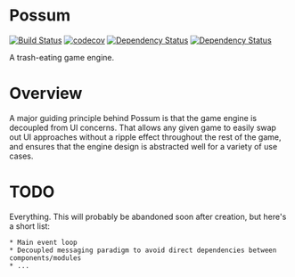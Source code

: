 # Possum

[![Build Status](https://travis-ci.org/lhanson/possum.svg?branch=master)](https://travis-ci.org/lhanson/possum)
[![codecov](https://codecov.io/gh/lhanson/possum/branch/master/graph/badge.svg)](https://codecov.io/gh/lhanson/possum)
[![Dependency Status](https://www.versioneye.com/user/projects/584ea9225d8a550042585f1c/badge.svg?style=flat-square)](https://www.versioneye.com/user/projects/584ea9225d8a550042585f1c)
[![Dependency Status](https://dependencyci.com/github/lhanson/possum/badge)](https://dependencyci.com/github/lhanson/possum)

A trash-eating game engine.

# Overview

A major guiding principle behind Possum is that the game engine is decoupled
from UI concerns. That allows any given game to easily swap out UI approaches
without a ripple effect throughout the rest of the game, and ensures that
the engine design is abstracted well for a variety of use cases.

# TODO

Everything. This will probably be abandoned soon after creation, but here's
a short list:

    * Main event loop
    * Decoupled messaging paradigm to avoid direct dependencies between components/modules
    * ...
